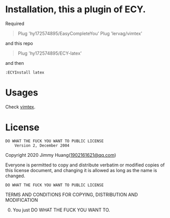 # Installation, this a plugin of ECY.
Required
> Plug 'hy172574895/EasyCompleteYou'
> Plug 'lervag/vimtex'

and this repo
> Plug 'hy172574895/ECY-latex'

and then 

```
:ECYInstall latex
```

# Usages
Check [vimtex](https://github.com/lervag/vimtex).

# License
    DO WHAT THE FUCK YOU WANT TO PUBLIC LICENSE
        Version 2, December 2004

Copyright 2020 Jimmy Huang(1902161621@qq.com)

Everyone is permitted to copy and distribute verbatim or modified
copies of this license document, and changing it is allowed as long
as the name is changed.

    DO WHAT THE FUCK YOU WANT TO PUBLIC LICENSE
TERMS AND CONDITIONS FOR COPYING, DISTRIBUTION AND MODIFICATION

 0. You just DO WHAT THE FUCK YOU WANT TO.

